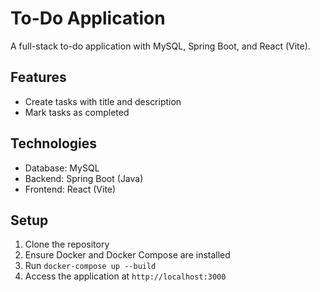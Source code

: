 # To-Do Application
A full-stack to-do application with MySQL, Spring Boot, and React (Vite).

## Features
- Create tasks with title and description
- Mark tasks as completed

## Technologies
- Database: MySQL
- Backend: Spring Boot (Java)
- Frontend: React (Vite)

## Setup

1. Clone the repository
2. Ensure Docker and Docker Compose are installed
3. Run `docker-compose up --build`
4. Access the application at `http://localhost:3000`